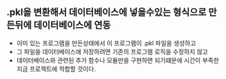 ## .pkl을 변환해서 데이터베이스에 넣을수있는 형식으로 만든뒤에 데이터베이스에 연동
- 이미 있는 프로그램을 만든상태에서 이 프로그램이 .pkl 파일을 생성하고
-  그 파일을 데이터베이스에 저장하려면 기존의 프로그램 로직을 수정하지 않고
-  데이터베이스와 관련된 추가 함수나 모듈만을 구현하면 되기떄문에 시간이 부족한 지금 프로젝트에 적합할 것이다.
